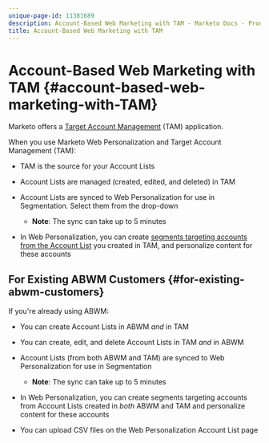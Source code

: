 ```yaml
---
unique-page-id: 11381689
description: Account-Based Web Marketing with TAM - Marketo Docs - Product Documentation
title: Account-Based Web Marketing with TAM
---
```


# Account-Based Web Marketing with TAM {#account-based-web-marketing-with-TAM}

Marketo offers a [Target Account Management](/help/marketo/product-docs/target-account-management/setup-tam/target-account-management-overview.md) (TAM) application.

When you use Marketo Web Personalization and Target Account Management (TAM):

* TAM is the source for your Account Lists
* Account Lists are managed (created, edited, and deleted) in TAM
* Account Lists are synced to Web Personalization for use in Segmentation. Select them from the drop-down

   * **Note**: The sync can take up to 5 minutes

* In Web Personalization, you can create [segments targeting accounts from the Account List](/help/marketo/product-docs/web-personalization/account-based-web-marketing/create-a-new-account-list.md) you created in TAM, and personalize content for these accounts

## For Existing ABWM Customers {#for-existing-abwm-customers}

If you're already using ABWM:

* You can create Account Lists in ABWM _and_ in TAM
* You can create, edit, and delete Account Lists in TAM _and_ in ABWM
* Account Lists (from both ABWM and TAM) are synced to Web Personalization for use in Segmentation

   * **Note**: The sync can take up to 5 minutes

* In Web Personalization, you can create segments targeting accounts from Account Lists created in _both_ ABWM and TAM and personalize content for these accounts
* You can upload CSV files on the Web Personalization Account List page
